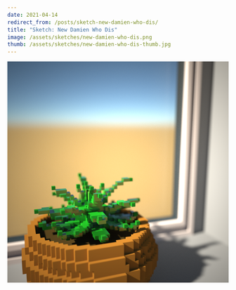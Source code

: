 ```yaml
---
date: 2021-04-14
redirect_from: /posts/sketch-new-damien-who-dis/
title: "Sketch: New Damien Who Dis"
image: /assets/sketches/new-damien-who-dis.png
thumb: /assets/sketches/new-damien-who-dis-thumb.jpg
---
```


![](/assets/sketches/new-damien-who-dis.png)
